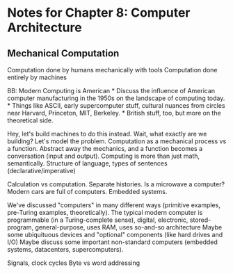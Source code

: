 # Notes for Chapter 8: Computer Architecture

## Mechanical Computation

Computation done by humans mechanically with tools
Computation done entirely by machines

BB: Modern Computing is American
    * Discuss the influence of American computer manufacturing in the 1950s on the landscape of computing today.
    * Things like ASCII, early supercomputer stuff, cultural nuances from circles near Harvard, Princeton, MIT, Berkeley.
    * British stuff, too, but more on the theoretical side.

Hey, let's build machines to do this instead.
Wait, what exactly are we building? Let's model the problem.
Computation as a mechanical process vs a function.
Abstract away the mechanics, and a function becomes a conversation (input and output).
Computing is more than just math, semantically.
Structure of language, types of sentences (declarative/imperative)

Calculation vs computation. Separate histories.
Is a microwave a computer?
Modern cars are full of computers. Embedded systems.

We've discussed "computers" in many different ways (primitive examples, pre-Turing examples, theoretically).
The typical modern computer is programmable (in a Turing-complete sense), digital, electronic, stored-program, general-purpose, uses RAM, uses so-and-so architecture
Maybe some ubiquituous devices and "optional" components (like hard drives and I/O)
Maybe discuss some important non-standard computers (embedded systems, datacenters, supercomputers).

Signals, clock cycles
Byte vs word addressing

